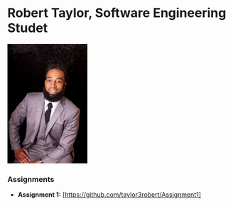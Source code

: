 # Robert Taylor, Software Engineering Studet 
<img src="./assets/robt.jpg" style="width:180px"/>

### Assignments 
- **Assignment 1:** [https://github.com/taylor3robert/Assignment1] 
